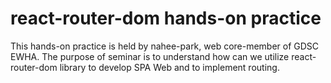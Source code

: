 # react-router-dom hands-on practice

This hands-on practice is held by nahee-park, web core-member of GDSC EWHA.
The purpose of seminar is to understand how can we utilize react-router-dom library to develop SPA Web and to implement routing. 

